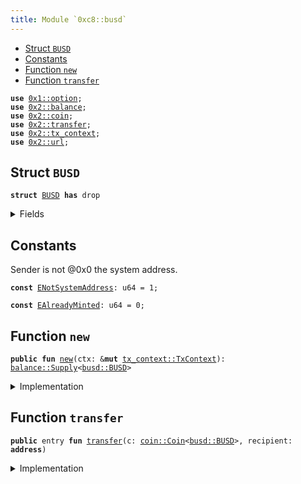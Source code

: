 ```yaml
---
title: Module `0xc8::busd`
---
```




-  [Struct `BUSD`](#0xc8_busd_BUSD)
-  [Constants](#@Constants_0)
-  [Function `new`](#0xc8_busd_new)
-  [Function `transfer`](#0xc8_busd_transfer)


<pre><code><b>use</b> <a href="../move-stdlib/option.md#0x1_option">0x1::option</a>;
<b>use</b> <a href="../sui-framework/balance.md#0x2_balance">0x2::balance</a>;
<b>use</b> <a href="../sui-framework/coin.md#0x2_coin">0x2::coin</a>;
<b>use</b> <a href="../sui-framework/transfer.md#0x2_transfer">0x2::transfer</a>;
<b>use</b> <a href="../sui-framework/tx_context.md#0x2_tx_context">0x2::tx_context</a>;
<b>use</b> <a href="../sui-framework/url.md#0x2_url">0x2::url</a>;
</code></pre>



<a name="0xc8_busd_BUSD"></a>

## Struct `BUSD`



<pre><code><b>struct</b> <a href="../bfc-system/busd.md#0xc8_busd_BUSD">BUSD</a> <b>has</b> drop
</code></pre>



<details>
<summary>Fields</summary>


<dl>
<dt>
<code>dummy_field: bool</code>
</dt>
<dd>

</dd>
</dl>


</details>

<a name="@Constants_0"></a>

## Constants


<a name="0xc8_busd_ENotSystemAddress"></a>

Sender is not @0x0 the system address.


<pre><code><b>const</b> <a href="../bfc-system/busd.md#0xc8_busd_ENotSystemAddress">ENotSystemAddress</a>: u64 = 1;
</code></pre>



<a name="0xc8_busd_EAlreadyMinted"></a>



<pre><code><b>const</b> <a href="../bfc-system/busd.md#0xc8_busd_EAlreadyMinted">EAlreadyMinted</a>: u64 = 0;
</code></pre>



<a name="0xc8_busd_new"></a>

## Function `new`



<pre><code><b>public</b> <b>fun</b> <a href="../bfc-system/busd.md#0xc8_busd_new">new</a>(ctx: &<b>mut</b> <a href="../sui-framework/tx_context.md#0x2_tx_context_TxContext">tx_context::TxContext</a>): <a href="../sui-framework/balance.md#0x2_balance_Supply">balance::Supply</a>&lt;<a href="../bfc-system/busd.md#0xc8_busd_BUSD">busd::BUSD</a>&gt;
</code></pre>



<details>
<summary>Implementation</summary>


<pre><code><b>public</b> <b>fun</b> <a href="../bfc-system/busd.md#0xc8_busd_new">new</a>(ctx: &<b>mut</b> TxContext): Supply&lt;<a href="../bfc-system/busd.md#0xc8_busd_BUSD">BUSD</a>&gt; {
    <b>assert</b>!(<a href="../sui-framework/tx_context.md#0x2_tx_context_sender">tx_context::sender</a>(ctx) == @0x0, <a href="../bfc-system/busd.md#0xc8_busd_ENotSystemAddress">ENotSystemAddress</a>);
    <b>assert</b>!(<a href="../sui-framework/tx_context.md#0x2_tx_context_epoch">tx_context::epoch</a>(ctx) == 0, <a href="../bfc-system/busd.md#0xc8_busd_EAlreadyMinted">EAlreadyMinted</a>);
    <b>let</b> (cap, metadata) = <a href="../sui-framework/coin.md#0x2_coin_create_currency">coin::create_currency</a>(
        <a href="../bfc-system/busd.md#0xc8_busd_BUSD">BUSD</a> {},
        9,
        b"<a href="../bfc-system/busd.md#0xc8_busd_BUSD">BUSD</a>",
        b"Benfen USD",
        b"",
        <a href="../move-stdlib/option.md#0x1_option_none">option::none</a>(),
        ctx
    );
    <a href="../sui-framework/transfer.md#0x2_transfer_public_freeze_object">transfer::public_freeze_object</a>(metadata);
    <a href="../sui-framework/coin.md#0x2_coin_treasury_into_supply">coin::treasury_into_supply</a>(cap)
}
</code></pre>



</details>

<a name="0xc8_busd_transfer"></a>

## Function `transfer`



<pre><code><b>public</b> entry <b>fun</b> <a href="../sui-framework/transfer.md#0x2_transfer">transfer</a>(c: <a href="../sui-framework/coin.md#0x2_coin_Coin">coin::Coin</a>&lt;<a href="../bfc-system/busd.md#0xc8_busd_BUSD">busd::BUSD</a>&gt;, recipient: <b>address</b>)
</code></pre>



<details>
<summary>Implementation</summary>


<pre><code><b>public</b> entry <b>fun</b> <a href="../sui-framework/transfer.md#0x2_transfer">transfer</a>(c: <a href="../sui-framework/coin.md#0x2_coin_Coin">coin::Coin</a>&lt;<a href="../bfc-system/busd.md#0xc8_busd_BUSD">BUSD</a>&gt;, recipient: <b>address</b>) {
    <a href="../sui-framework/transfer.md#0x2_transfer_public_transfer">transfer::public_transfer</a>(c, recipient)
}
</code></pre>



</details>
